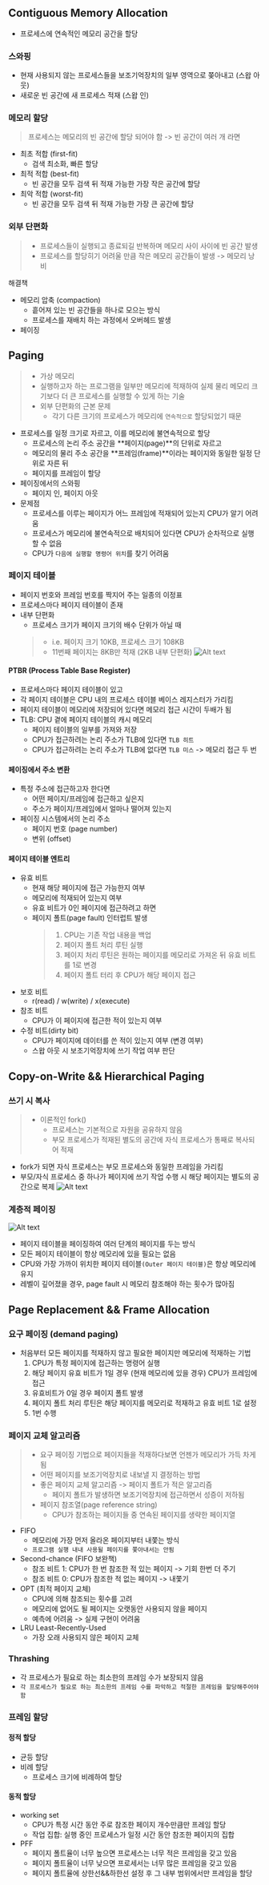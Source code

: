 ## Contiguous Memory Allocation
- 프로세스에 연속적인 메모리 공간을 할당
### 스와핑
- 현재 사용되지 않는 프로세스들을 보조기억장치의 일부 영역으로 쫒아내고 (스왑 아웃)
- 새로운 빈 공간에 새 프로세스 적재 (스왑 인)

### 메모리 할당
> 프로세스는 메모리의 빈 공간에 할당 되어야 함 -> 빈 공간이 여러 개 라면
- 최초 적합 (first-fit)
  - 검색 최소화, 빠른 할당
- 최적 적합 (best-fit)
  - 빈 공간을 모두 검색 뒤 적재 가능한 가장 작은 공간에 할당
- 최악 적합 (worst-fit)
  - 빈 공간을 모두 검색 뒤 적재 가능한 가장 큰 공간에 할당

### 외부 단편화
> - 프로세스들이 실행되고 종료되길 반복하며 메모리 사이 사이에 빈 공간 발생
> - 프로세스를 할당히기 어려울 만큼 작은 메모리 공간들이 발생 -> 메모리 낭비

해결책
- 메모리 압축 (compaction)
  - 흩어져 있는 빈 공간들을 하나로 모으는 방식
  - 프로세스를 재배치 하는 과정에서 오버헤드 발생
- 페이징

## Paging
> - 가상 메모리
>  - 실행하고자 하는 프로그램을 일부만 메모리에 적재하여 실제 물리 메모리 크기보다 더 큰 프로세스를 실행할 수 있게 하는 기술
> - 외부 단편화의 근본 문제
>   - 각기 다른 크기의 프로세스가 메모리에 `연속적으로` 할당되었기 때문

- 프로세스를 일정 크기로 자르고, 이를 메모리에 불연속적으로 할당
  - 프로세스의 논리 주소 공간을 **페이지(page)**의 단위로 자르고
  - 메모리의 물리 주소 공간을 **프레임(frame)**이라는 페이지와 동일한 일정 단위로 자른 뒤
  - 페이지를 프레임이 할당
- 페이징에서의 스와핑
  - 페이지 인, 페이지 아웃
- 문제점
  - 프로세스를 이루는 페이지가 어느 프레임에 적재되어 있는지 CPU가 알기 어려움
  - 프로세스가 메모리에 불연속적으로 배치되어 있다면 CPU가 순차적으로 실행할 수 없음
  - CPU가 `다음에 실행할 명령어 위치`를 찾기 어려움

### 페이지 테이블
- 페이지 번호와 프레임 번호를 짝지어 주는 일종의 이정표
- 프로세스마다 페이지 테이블이 존재
- 내부 단편화
  - 프로세스 크기가 페이지 크기의 배수 단위가 아닐 때
  > - i.e. 페이지 크기 10KB, 프로세스 크기 108KB
  > - 11번째 페이지는 8KB만 적재 (2KB 내부 단편화)
  ![Alt text](internal-fragmentation.png)

#### PTBR (Process Table Base Register)
- 프로세스마다 페이지 테이블이 있고
- 각 페이지 테이블은 CPU 내의 프로세스 테이블 베이스 레지스터가 가리킴
- 페이지 테이블이 메모리에 저장되어 있다면 메모리 접근 시간이 두배가 됨
- TLB: CPU 곁에 페이지 테이블의 캐시 메모리
  - 페이지 테이블의 일부를 가져와 저장
  - CPU가 접근하려는 논리 주소가 TLB에 있다면 `TLB 히트`
  - CPU가 접근하려는 논리 주소가 TLB에 없다면 `TLB 미스` -> 메모리 접근 두 번

#### 페이징에서 주소 변환
- 특정 주소에 접근하고자 한다면
  - 어떤 페이지/프레임에 접근하고 싶은지
  - 주소가 페이지/프레임에서 얼마나 떨어져 있는지
- 페이징 시스템에서의 논리 주소
  - 페이지 번호 (page number)
  - 변위 (offset)

#### 페이지 테이블 엔트리
- 유효 비트
  - 현재 해당 페이지에 접근 가능한지 여부
  - 메모리에 적재되어 있는지 여부
  - 유효 비트가 0인 페이지에 접근하려고 하면
  - 페이지 폴트(page fault) 인터럽트 발생
    > 1. CPU는 기존 작업 내용을 백업
    > 2. 페이지 폴트 처리 루틴 실행
    > 3. 페이지 처리 루틴은 원하는 페이지를 메모리로 가져온 뒤 유효 비트를 1로 변경
    > 4. 페이지 폴트 터리 후 CPU가 해당 페이지 접근
- 보호 비트
  - r(read) / w(write) / x(execute)
- 참조 비트
  - CPU가 이 페이지에 접근한 적이 있는지 여부
- 수정 비트(dirty bit)
  - CPU가 페이지에 데이터를 쓴 적이 있는지 여부 (변경 여부)
  - 스왑 아웃 시 보조기억장치에 쓰기 작업 여부 판단

## Copy-on-Write && Hierarchical Paging
### 쓰기 시 복사
> - 이론적인 fork()
>   - 프로세스는 기본적으로 자원을 공유하지 않음
>   - 부모 프로세스가 적재된 별도의 공간에 자식 프로세스가 통째로 복사되어 적재
- fork가 되면 자식 프로세스는 부모 프로세스와 동일한 프레임을 가리킴
- 부모/자식 프로세스 중 하나가 페이지에 쓰기 작업 수행 시 해당 페이지는 별도의 공간으로 복제
 ![Alt text](copy-on-write.png)

 ### 계층적 페이징
 ![Alt text](multilevel-paging.png)
 - 페이지 테이블을 페이징하여 여러 단계의 페이지를 두는 방식
 - 모든 페이지 테이블이 항상 메모리에 있을 필요는 없음
 - CPU와 가장 가까이 위치한 페이지 테이블`(Outer 페이지 테이블)`은 항상 메모리에 유지
 - 레벨이 깊어졌을 경우, page fault 시 메모리 참조해야 하는 횟수가 많아짐

## Page Replacement && Frame Allocation
### 요구 페이징 (demand paging)
- 처음부터 모든 페이지를 적재하지 않고 필요한 페이지만 메모리에 적재하는 기법
  1. CPU가 특정 페이지에 접근하는 명령어 실행
  2. 해당 페이지 유효 비트가 1일 경우 (현재 메모리에 있을 경우) CPU가 프레임에 접근
  3. 유효비트가 0일 경우 페이지 폴트 발생
  4. 페이지 폴트 처리 루틴은 해당 페이지를 메모리로 적재하고 유효 비트 1로 설정
  5. 1번 수행

### 페이지 교체 알고리즘
> - 요구 페이징 기법으로 페이지들을 적재하다보면 언젠가 메모리가 가득 차게 됨
> - 어떤 페이지를 보조기억장치로 내보낼 지 결정하는 방법
> - 좋은 페이지 교체 알고리즘 -> 페이지 폴트가 적은 알고리즘
>   - 페이지 폴트가 발생하면 보조기억장치에 접근하면서 성증이 저하됨
> - 페이지 참조열(page reference string)
>   - CPU가 참조하는 페이지들 중 연속된 페이지를 생략한 페이지열

- FIFO
  - 메모리에 가장 먼저 올라온 페이지부터 내쫓는 방식
  - `프로그램 실행 내내 사용될 페이지를 쫓아내서는 안됨`
- Second-chance (FIFO 보완책)
  - 참조 비트 1: CPU가 한 번 참조한 적 있는 페이지 -> 기회 한번 더 주기
  - 참조 비트 0: CPU가 참조한 적 없는 페이지 -> 내쫓기
- OPT (최적 페이지 교체)
  - CPU에 의해 참조되는 횟수를 고려
  - 메모리에 없어도 될 페이지는 오랫동안 사용되지 않을 페이지
  - 예측에 어려움 -> 실제 구현이 어려움
- LRU Least-Recently-Used
  - 가장 오래 사용되지 않은 페이지 교체

### Thrashing
- 각 프로세스가 필요로 하는 최소한의 프레임 수가 보장되지 않음
- `각 프로세스가 필요로 하는 최소한의 프레임 수를 파악하고 적절한 프레임을 할당해주어야 함`

### 프레임 할당
#### 정적 할당
- 균등 할당
- 비례 할당
  - 프로세스 크기에 비례하여 할당
#### 동적 할당
- working set
  - CPU가 특정 시간 동안 주로 참조한 페이지 개수만큼만 프레임 할당
  - 작업 집합: 실행 중인 프로세스가 일정 시간 동안 참조한 페이지의 집합
- PFF
  - 페이지 폴트율이 너무 높으면 프로세스는 너무 적은 프레임을 갖고 있음
  - 페이지 폴트율이 너무 낮으면 프로세서는 너무 많은 프레임을 갖고 있음
  - 페이지 폴트율에 상한선&&하한선 설정 후 그 내부 범위에서만 프레임을 할당